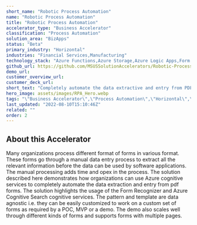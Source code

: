 ```yaml
---
short_name: "Robotic Process Automation"
name: "Robotic Process Automation"
title: "Robotic Process Automation"
accelerator_type: "Business Accelerator"
classification: "Process Automation"
solution_area: "BizApps"
status: "Beta"
primary_industry: "Horizontal"
industries: "Financial Services,Manufacturing"
technology_stack: "Azure Functions,Azure Storage,Azure Logic Apps,Form Recognizer,Cognitive Services,Cognitive Search,Cosmos DB,Azure App Service"
github_url: https://github.com/MSUSSolutionAccelerators/Robotic-Process-Automation-Solution-Accelerator
demo_url: 
customer_overview_url: 
customer_deck_url: 
short_text: "Completely automate the data extractive and entry from PDF form by using Azure Cognitive Services."
hero_image: assets/images/RPA_Hero.webp
tags: "\"Business Accelerator\",\"Process Automation\",\"Horizontal\",\"Financial Services\",\"Manufacturing\",\"Azure Functions\",\"Azure Storage\",\"Azure Logic Apps\",\"Form Recognizer\",\"Cognitive Services\",\"Cognitive Search\",\"Cosmos DB\",\"Azure App Service\",\"BizApps\",\"Beta\""
last_updated: "2022-08-10T15:10:46Z"
related: ""
order: 2
---
```

## About this Accelerator

Many organizations process different format of forms in various format. These forms go through a manual data entry process to extract all the relevant information before the data can be used by software applications. The manual processing adds time and opex in the process. The solution described here demonstrates how organizations can use Azure cognitive services to completely automate the data extraction and entry from pdf forms. The solution highlights the usage of the Form Recognizer and Azure Cognitive Search cognitive services. The pattern and template are data agnostic i.e. they can be easily customized to work on a custom set of forms as required by a POC, MVP or a demo. The demo also scales well through different kinds of forms and supports forms with multiple pages.